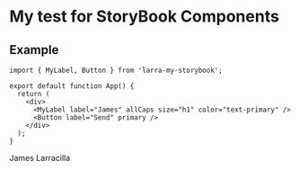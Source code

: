 # My test for StoryBook Components

## Example

```
import { MyLabel, Button } from 'larra-my-storybook';

export default function App() {
  return (
    <div>
      <MyLabel label="James" allCaps size="h1" color="text-primary" />
      <Button label="Send" primary />
    </div>
  );
}

```

James Larracilla
